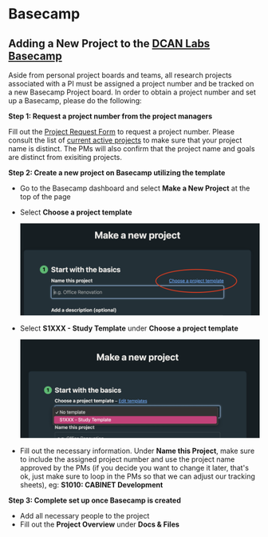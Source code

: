 # Basecamp

## Adding a New Project to the [DCAN Labs Basecamp](https://3.basecamp.com/5032058/)

Aside from personal project boards and teams, all research projects associated with a PI must be assigned a project number and be tracked on a new Basecamp Project board. In order to obtain a project number and set up a Basecamp, please do the following:

**Step 1: Request a project number from the project managers**

Fill out the [Project Request Form](https://forms.gle/1ddNGf6pbe5WE2QV8) to request a project number. Please consult the list of [current active projects](https://docs.google.com/spreadsheets/d/1dIUyxwElnQsqXtNDvmy2NhwKTSYAJ7wqqO4j_MfoWpM/edit?usp=sharing) to make sure that your project name is distinct. The PMs will also confirm that the project name and goals are distinct from exisiting projects.   

**Step 2: Create a new project on Basecamp utilizing the template**

 - Go to the Basecamp dashboard and select **Make a New Project** at the top of the page
 - Select **Choose a project template**
   
   ![choose_a_project_template](img/choose_a_project_template.png)

 - Select **S1XXX - Study Template** under **Choose a project template**
   
    ![select_study_template](img/select_study_template.png)

 - Fill out the necessary information. Under **Name this Project**, make sure to include the assigned project number and use the project name approved by the PMs (if you decide you want to change it later, that's ok, just make sure to loop in the PMs so that we can adjust our tracking sheets), eg: **S1010: CABINET Development**

**Step 3: Complete set up once Basecamp is created**

 - Add all necessary people to the project
 - Fill out the **Project Overview** under **Docs & Files**


